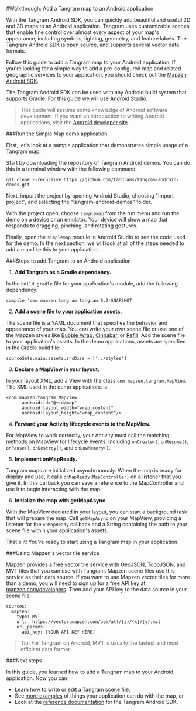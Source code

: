 #Walkthrough: Add a Tangram map to an Android application

With the Tangram Android SDK, you can quickly add beautiful and useful 2D and 3D maps to an Android application. Tangram uses customizable scenes that enable fine control over almost every aspect of your map's appearance, including symbols, lighting, geometry, and feature labels. The Tangram Android SDK is [open source](https://github.com/tangrams/tangram-es), and supports several vector data formats.

Follow this guide to add a Tangram map to your Android application. If you're looking for a simple way to add a pre-configured map and related geographic services to your application, you should check out the [Mapzen Android SDK](https://mapzen.com/documentation/android/).

The Tangram Android SDK can be used with any Android build system that supports Gradle. For this guide we will use [Android Studio](http://developer.android.com/sdk/index.html).

> This guide will assume some knowledge of Android software development. If you want an introduction to writing Android applications, visit the [Android developer site](http://developer.android.com/training/index.html).

###Run the Simple Map demo application

First, let's look at a sample application that demonstrates simple usage of a Tangram map.

Start by downloading the repository of Tangram Android demos. You can do this in a terminal window with the following command:

```
git clone --recursive https://github.com/tangrams/tangram-android-demos.git
```

Next, import the project by opening Android Studio, choosing "Import project", and selecting the "tangram-android-demos" folder.

With the project open, choose `simplemap` from the run menu and run the demo on a device or an emulator. Your device will show a map that responds to dragging, pinching, and rotating gestures.

Finally, open the `simplemap` module in Android Studio to see the code used for the demo. In the next section, we will look at all of the steps needed to add a map like this to your application.

###Steps to add Tangram to an Android application

1. **Add Tangram as a Gradle dependency.**

  In the `build.gradle` file for your application's module, add the following dependency:

  ```
  compile 'com.mapzen.tangram:tangram:0.2-SNAPSHOT'
  ```

2. **Add a scene file to your application assets.**

  The scene file is a YAML document that specifies the behavior and appearance of your map. You can write your own scene file or use one of the Mapzen styles like [Bubble Wrap](https://github.com/tangrams/bubble-wrap), [Cinnabar](https://github.com/tangrams/cinnabar-style), or [Refill](https://github.com/tangrams/refill-style). Add the scene file to your application's assets. In the demo applications, assets are specified in the Gradle build file:

  ```
  sourceSets.main.assets.srcDirs = ['../styles']
  ```

3. **Declare a MapView in your layout.**

  In your layout XML, add a View with the class `com.mapzen.tangram.MapView`. The XML used in the demo applications is:

  ```
  <com.mapzen.tangram.MapView
        android:id="@+id/map"
        android:layout_width="wrap_content"
        android:layout_height="wrap_content"/>
  ```

4. **Forward your Activity lifecycle events to the MapView.**

  For MapView to work correctly, your Activity must call the matching methods on MapView for lifecycle events, including `onCreate()`, `onResume()`, `onPause()`, `onDestroy()`, and `onLowMemory()`.

5. **Implement onMapReady.**

  Tangram maps are initialized asynchronously. When the map is ready for display and use, it calls `onMapReady(MapController)` on a listener that you give it. In this callback you can save a reference to the MapController and use it to begin interacting with the map.

6. **Initialize the map with getMapAsync.**

  With the MapView declared in your layout, you can start a background task that will prepare the map. Call `getMapAsync` on your MapView, providing a listener for the `onMapReady` callback and a String containing the path to your scene file within your application's assets.

That's it! You're ready to start using a Tangram map in your application.

###Using Mapzen's vector tile service

Mapzen provides a free vector tile service with GeoJSON, TopoJSON, and MVT tiles that you can use with Tangram. Mapzen scene files use this service as their data source. If you want to use Mapzen vector tiles for more than a demo, you will need to sign up for a free API key at [mapzen.com/developers](https://mapzen.com/developers). Then add your API key to the data source in your scene file:

```
sources:
  mapzen:
    type: MVT
    url:  https://vector.mapzen.com/osm/all/{z}/{x}/{y}.mvt
    url_params:
      api_key: [YOUR API KEY HERE]
```

> Tip: For Tangram on Android, MVT is usually the fastest and most efficient data format.

###Next steps

In this guide, you learned how to add a Tangram map to your Android application. Now you can:

 - Learn how to write or edit a Tangram [scene file](https://mapzen.com/documentation/tangram/Scene-file/),
 - See [more examples](https://github.com/tangrams/tangram-android-demos) of things your application can do with the map, or
 - Look at the [reference documentation](https://mapzen.com/documentation/tangram/android-sdk/0.2/) for the Tangram Android SDK.

